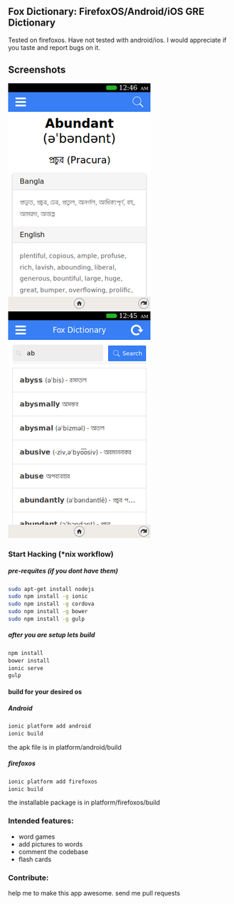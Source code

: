 ## Fox Dictionary: FirefoxOS/Android/iOS GRE Dictionary

Tested on firefoxos. Have not tested with android/ios. I would appreciate if you taste and report bugs on it.

## Screenshots
![Alt text](/screenshot1.png?raw=true)
![Alt text](/screenshot2.png?raw=true)


### Start Hacking (*nix workflow)

##### pre-requites (if you dont have them)
```sh
sudo apt-get install nodejs
sudo npm install -g ionic
sudo npm install -g cordova
sudo npm install -g bower
sudo npm install -g gulp
```
##### after you are setup lets build
```sh
npm install
bower install
ionic serve
gulp
```

#### build for your desired os

##### Android
```sh
ionic platform add android
ionic build
```
the apk file is in platform/android/build

##### firefoxos
```sh
ionic platform add firefoxos
ionic build
```
the installable package is in platform/firefoxos/build

### Intended features:
- word games
- add pictures to words
- comment the codebase
- flash cards

### Contribute:
help me to make this app awesome. send me pull requests
